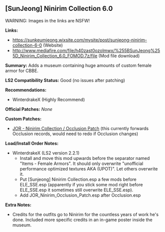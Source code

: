 ## [SunJeong] Ninirim Collection 6.0

WARNING: Images in the links are NSFW!

**Links:**
* https://sunkeumjeong.wixsite.com/mysite/post/sunjeong-ninirim-collection-6-0 (Website)
* http://www.mediafire.com/file/h40zast0ozolmwx/%255BSunJeong%255D_Ninirim_Collection_6.0_FOMOD.7z/file (Mod file download)

**Summary:** Adds a museum containing huge amounts of custom female armor for CBBE.

**LS2 Compatibility Status:** Good (no issues after patching)

**Recommendations:** 
* WinterdrakeX (Highly Recommend)

**Official Patches:**
_None_

**Custom Patches:**
* [JOR - Ninirim Collection / Occlusion Patch](/custom-patches/2.2.1/JOR_Ninirim_Occlusion_Patch.esp) (this currently forwards Occlusion records, would need to redo if Occlusion changes)

**Load/Install Order Notes:**
* WinterdrakeX (LS2 version 2.2.1)
  * Install and move this mod upwards before the separator named "Items - Female Armors". It should only overwrite "unofficial performance optimized textures AKA (UPOT)". Let others overwrite it.
  * Put [Sunjeong] Ninirim Collection.esp a few mods before ELE_SSE.esp (apparently if you stick some mod right before ELE_SSE.esp it sometimes still overwrite ELE_SSE.esp).
  * Add JOR_Ninirim_Occlusion_Patch.esp after Occlusion.esp

**Extra Notes:**
* Credits for the outfits go to Ninirim for the countless years of work he's done. Included more specific credits in an in-game poster inside the museum.